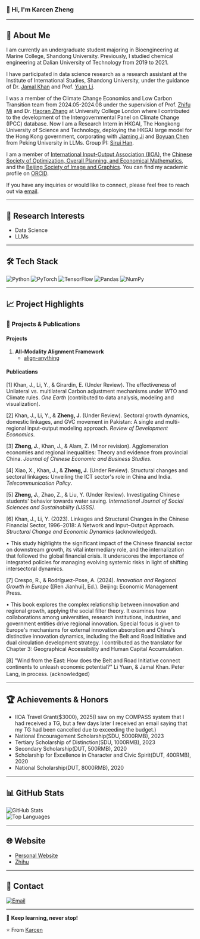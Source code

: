 ### 👋 Hi, I'm Karcen Zheng

---

## 🚀 About Me
I am currently an undergraduate student majoring in Bioengineering at Marine College, Shandong University. Previously, I studied chemical engineering at Dalian University of Technology from 2019 to 2021.

I have participated in data science research as a research assistant at the Institute of International Studies, Shandong University, under the guidance of Dr. [Jamal Khan](https://iis.wh.sdu.edu.cn/info/1216/2395.htm) and Prof. [Yuan Li](https://esnea.wh.sdu.edu.cn/info/1024/1208.htm).

I was a member of the Climate Change Economics and Low Carbon Transition team from 2024.05-2024.08 under the supervision of Prof. [Zhifu Mi](https://www.ucl.ac.uk/bartlett/construction/people/dr-zhifu-mi) and Dr. [Haoran Zhang](https://orcid.org/0000-0002-8751-5407) at University College London where I contributed to the development of the Intergovernmental Panel on Climate Change (IPCC) database. Now I am a Research Intern in HKGAI, The Hongkong University of Science and Technology, deploying the HKGAI large model for the Hong Kong government, corporating with [Jiaming Ji](https://jijiaming.com/) and [Boyuan Chen](https://cby-pku.github.io/) from Peking University in LLMs. Group PI: [Sirui Han](https://facultyprofiles.hkust.edu.hk/profiles.php?profile=sirui-han-siruihan).

I am a member of [International Input-Output Association (IIOA)](https://www.iioa.org/), the [Chinese Society of Optimization, Overall Planning, and Economical Mathematics](http://www.scope.org.cn/default.aspx), and the [Beijing Society of Image and Graphics](http://www.bsig.org.cn/). You can find my academic profile on [ORCID](https://orcid.org/0009-0003-1318-7986).

If you have any inquiries or would like to connect, please feel free to reach out via [email](karcenzheng17@gmail.com).

---

## 🔬 Research Interests
- Data Science
- LLMs

---

## 🛠️ Tech Stack
![Python](https://img.shields.io/badge/-Python-black?style=flat-square&logo=python)
![PyTorch](https://img.shields.io/badge/-PyTorch-black?style=flat-square&logo=pytorch)
![TensorFlow](https://img.shields.io/badge/-TensorFlow-black?style=flat-square&logo=tensorflow)
![Pandas](https://img.shields.io/badge/-Pandas-black?style=flat-square&logo=pandas)
![NumPy](https://img.shields.io/badge/-NumPy-black?style=flat-square&logo=numpy)

---

## 📈 Project Highlights

### 🤖 Projects & Publications
#### Projects
1. **All-Modality Alignment Framework**
   - [align-anything](https://github.com/PKU-Alignment/align-anything)
  
#### Publications
[1] Khan, J., Li, Y., & Girardin, E. (Under Review). The effectiveness of Unilateral vs. multilateral Carbon adjustment mechanisms under WTO and Climate rules. *One Earth* (contributed to data analysis, modeling and visualization).

[2] Khan, J., Li, Y., & **Zheng, J.** (Under Review). Sectoral growth dynamics, domestic linkages, and GVC movement in Pakistan: A single and multi-regional input-output modeling approach. *Review of Development Economics*.

[3] **Zheng, J.**, Khan, J., & Alam, Z. (Minor revision). Agglomeration economies and regional inequalities: Theory and evidence from provincial China. *Journal of Chinese Economic and Business Studies*.

[4] Xiao, X., Khan, J., & **Zheng, J.** (Under Review). Structural changes and sectoral linkages: Unveiling the ICT sector's role in China and India. *Telecommunication Policy*.

[5] **Zheng, J.**, Zhao, Z., & Liu, Y. (Under Review). Investigating Chinese students' behavior towards water saving. *International Journal of Social Sciences and Sustainability (IJSSS)*.

[6] Khan, J., Li, Y. (2023). Linkages and Structural Changes in the Chinese Financial Sector, 1996–2018: A Network and Input–Output Approach. *Structural Change and Economic Dynamics* (acknowledged).

• This study highlights the significant impact of the Chinese financial sector on downstream growth, its vital intermediary role, and the internalization that followed the global financial crisis. It underscores the importance of integrated policies for managing evolving systemic risks in light of shifting intersectoral dynamics.

[7] Crespo, R., & Rodríguez-Pose, A. (2024). *Innovation and Regional Growth in Europe* ([Ren Jianhui], Ed.). Beijing: Economic Management Press.

• This book explores the complex relationship between innovation and regional growth, applying the social filter theory. It examines how collaborations among universities, research institutions, industries, and government entities drive regional innovation. Special focus is given to Europe's mechanisms for external innovation absorption and China's distinctive innovation dynamics, including the Belt and Road Initiative and dual circulation development strategy. I contributed as the translator for Chapter 3: Geographical Accessibility and Human Capital Accumulation.

[8] "Wind from the East: How does the Belt and Road Initiative connect continents to unleash economic potential?" Li Yuan, & Jamal Khan. Peter Lang, in process. (acknowledged）

---

## 🏆 Achievements & Honors
- IIOA Travel Grant($3000), 2025(I saw on my COMPASS system that I had received a TG, but a few days later I received an email saying that my TG had been cancelled due to exceeding the budget.)
- National Encouragement Scholarship(SDU, 5000RMB), 2023
- Tertiary Scholarship of Distinction(SDU, 1000RMB), 2023
- Secondary Scholarship(DUT, 500RMB), 2020
- Scholarship for Excellence in Character and Civic Spirit(DUT, 400RMB), 2020
- National Scholarship(DUT, 8000RMB), 2020

---

## 📊 GitHub Stats  
![GitHub Stats](https://github-readme-stats.vercel.app/api?username=Karcen&show_icons=true&theme=radical)  
![Top Languages](https://github-readme-stats.vercel.app/api/top-langs/?username=Karcen&layout=compact&theme=radical)

---

## 🌐 Website
- [Personal Website](https://karcen.github.io/zhengjiacheng.github.io/)  
- [Zhihu](https://www.zhihu.com/people/karcenzheng)

---

## 💌 Contact
[![Email](https://img.shields.io/badge/Email-me-blue?style=flat-square&logo=gmail)](mailto:karcenzheng17@gmail.net)

---

📢 **Keep learning, never stop!**  

⭐ From [Karcen](https://github.com/Karcen)
